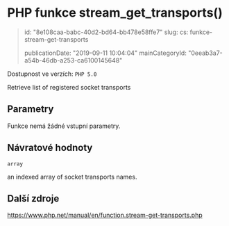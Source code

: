 PHP funkce stream_get_transports()
==================================

> id: "8e108caa-babc-40d2-bd64-bb478e58ffe7"
> slug:
> 	cs: funkce-stream-get-transports
>
> publicationDate: "2019-09-11 10:04:04"
> mainCategoryId: "0eeab3a7-a54b-46db-a253-ca6100145648"

Dostupnost ve verzích: `PHP 5.0`

Retrieve list of registered socket transports


Parametry
--------------

Funkce nemá žádné vstupní parametry.

Návratové hodnoty
----------------

`array`

an indexed array of socket transports names.

Další zdroje
------------

https://www.php.net/manual/en/function.stream-get-transports.php

